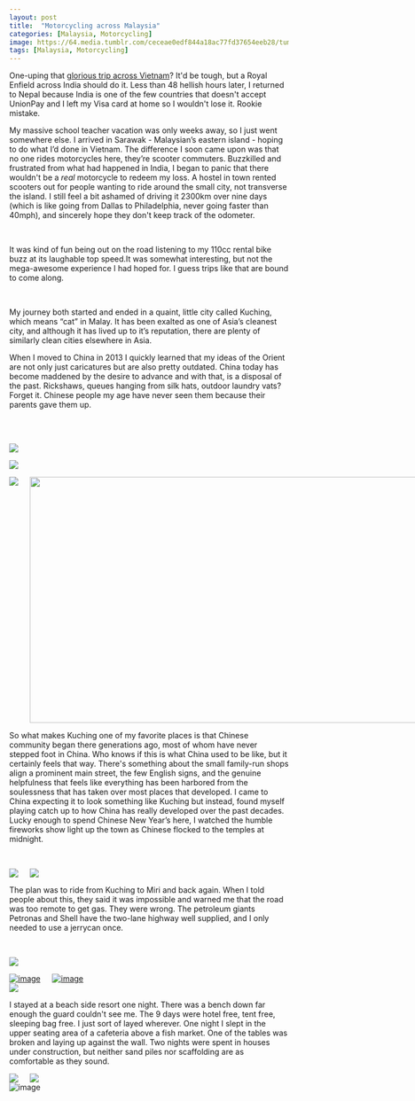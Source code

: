 ```yaml
---
layout: post
title:  "Motorcycling across Malaysia"
categories: [Malaysia, Motorcycling]
image: https://64.media.tumblr.com/ceceae0edf844a18ac77fd37654eeb28/tumblr_ntd8ijFlYZ1ubdk8fo5_1280.jpg
tags: [Malaysia, Motorcycling]
---
```

<p>One-uping that <a href="/Motorbiking-across-Vietnam/">glorious trip across Vietnam</a>? It&#39;d be tough, but a Royal Enfield across India should do it. Less than 48 hellish hours later, I returned to Nepal because India is one of the few countries that doesn&#39;t accept UnionPay and I left my Visa card at home so I wouldn&#39;t lose it. Rookie mistake.</p>

<p>My massive school teacher vacation was only weeks away, so I just went somewhere else. I arrived in Sarawak - Malaysian&rsquo;s eastern island - hoping to do what I&rsquo;d done in Vietnam. The difference I soon came upon was that no one rides motorcycles here, they&rsquo;re scooter commuters. Buzzkilled and frustrated from what had happened in India, I began to panic that there wouldn&#39;t be a <em>real</em> motorcycle to redeem my loss. A hostel in town rented scooters out for people wanting to ride around the small city, not transverse the island. I still feel a bit ashamed of driving it 2300km over nine days (which is like going from Dallas to Philadelphia, never going faster than 40mph), and sincerely hope they don&#39;t keep track of the odometer.</p>

<p>&nbsp;</p>

<p>It was kind of fun being out on the road listening to my 110cc rental bike buzz at its laughable top speed.It was somewhat interesting, but not the mega-awesome experience I had hoped for. I guess trips like that are bound to come along.</p>

<p>&nbsp;</p>

<p>My journey both started and ended in a quaint, little city called Kuching, which means &ldquo;cat&rdquo; in Malay. It has been exalted as one of Asia&rsquo;s cleanest city, and although it has lived up to it&rsquo;s reputation, there are plenty of similarly clean cities elsewhere in Asia.</p>

<p>When I moved to China in 2013 I quickly learned that my ideas of the Orient are not only just caricatures but are also pretty outdated. China today has become maddened by the desire to advance and with that, is a disposal of the past. Rickshaws, queues hanging from silk hats, outdoor laundry vats? Forget it. Chinese people my age have never seen them because their parents gave them up.<br />
&nbsp;</p>

<p>&nbsp;</p>

<a href="https://64.media.tumblr.com/e292872d2bdb704a9f93517473dd7344/tumblr_ntcmrvcL9i1ubdk8fo3_1280.jpg"><img src="https://64.media.tumblr.com/e292872d2bdb704a9f93517473dd7344/tumblr_ntcmrvcL9i1ubdk8fo3_1280.jpg" /></a>

<a href="https://64.media.tumblr.com/7996b39ff078caffd3c85cffa05ada36/tumblr_ntcmrvcL9i1ubdk8fo2_1280.jpg"><img src="https://64.media.tumblr.com/7996b39ff078caffd3c85cffa05ada36/tumblr_ntcmrvcL9i1ubdk8fo2_1280.jpg" /></a>

<div class="columns">
  <div class="img1">
   <a href="https://64.media.tumblr.com/ceceae0edf844a18ac77fd37654eeb28/tumblr_ntd8ijFlYZ1ubdk8fo5_1280.jpg"><img src="https://64.media.tumblr.com/ceceae0edf844a18ac77fd37654eeb28/tumblr_ntd8ijFlYZ1ubdk8fo5_1280.jpg" /></a>
  </div>
  <div class="img2">
 <a href="https://64.media.tumblr.com/aa5ddff2e9b7b1a4e06059d3df1810b1/tumblr_ntcmrvcL9i1ubdk8fo1_1280.jpg"><img class="smallest" src="https://64.media.tumblr.com/aa5ddff2e9b7b1a4e06059d3df1810b1/tumblr_ntcmrvcL9i1ubdk8fo1_1280.jpg" style="height:444px; width:791px" /></a>
 </div>
  <div class="img3">
   <a href="https://64.media.tumblr.com/9784634013130d158d0174a6ac101707/tumblr_ntcmrvcL9i1ubdk8fo6_1280.jpg"><img src="https://64.media.tumblr.com/9784634013130d158d0174a6ac101707/tumblr_ntcmrvcL9i1ubdk8fo6_1280.jpg" /></a>
  </div>
  </div>


<p>So what makes Kuching one of my favorite places is that Chinese community began there generations ago, most of whom have never stepped foot in China. Who knows if this is what China used to be like, but it certainly feels that way. There&#39;s something about the small family-run shops align a prominent main street, the few English signs, and the genuine helpfulness that feels like everything has been harbored from the soulessness that has taken over most places that developed. I came to China expecting it to look something like Kuching but instead, found myself playing catch up to how China has really developed over the past decades. Lucky enough to spend Chinese New Year&rsquo;s here, I watched the humble fireworks show light up the town as Chinese flocked to the temples at midnight.</p>

<p>&nbsp;</p>

<div class="columns">
  <div class="img1">
   <a href="https://64.media.tumblr.com/4b9952f1fbfa81ab67aa13442e3f5669/tumblr_ntd8ijFlYZ1ubdk8fo3_640.jpg"><img class="smallest" src="https://64.media.tumblr.com/4b9952f1fbfa81ab67aa13442e3f5669/tumblr_ntd8ijFlYZ1ubdk8fo3_640.jpg" /></a>
  </div>
  <div class="img2">
 <a href="https://64.media.tumblr.com/547736711caf4d3f8f43232f6759b1e3/tumblr_ntd8ijFlYZ1ubdk8fo6_640.jpg"><img src="https://64.media.tumblr.com/547736711caf4d3f8f43232f6759b1e3/tumblr_ntd8ijFlYZ1ubdk8fo6_640.jpg" /></a>
 </div>
  </div>



<p>The plan was to ride from Kuching to Miri and back again. When I told people about this, they said it was impossible and warned me that the road was too remote to get gas. They were wrong. The petroleum giants Petronas and Shell have the two-lane highway well supplied, and I only needed to use a jerrycan once.</p>

<p>&nbsp;</p>

<a href="https://64.media.tumblr.com/a6a4781f2a5cf4cba2f14c8e92bfeeee/tumblr_ntd8ijFlYZ1ubdk8fo1_1280.jpg"><img src="https://64.media.tumblr.com/a6a4781f2a5cf4cba2f14c8e92bfeeee/tumblr_ntd8ijFlYZ1ubdk8fo1_1280.jpg" /></a>

<div class="columns">
  <div class="img1">
   <a href="https://64.media.tumblr.com/d1d69e55d21d1ff2825a905510eaa62f/5b63dce4c5c5e9da-12/s500x750/49b9d439602fcc75b39a6537e7e952ff7c3122e7.jpg"><img alt="image" class="image post_media_photo" src="https://64.media.tumblr.com/d1d69e55d21d1ff2825a905510eaa62f/5b63dce4c5c5e9da-12/s500x750/49b9d439602fcc75b39a6537e7e952ff7c3122e7.jpg" /></a>
  </div>
  <div class="img2">
 <a href="https://64.media.tumblr.com/c828eed3112657ca9a8f5ac02e84dcda/5b63dce4c5c5e9da-d6/s500x750/8afea81080703a9dd4d0138ea7ace8ee98898f1a.jpg"><img alt="image" class="image post_media_photo" src="https://64.media.tumblr.com/c828eed3112657ca9a8f5ac02e84dcda/5b63dce4c5c5e9da-d6/s500x750/8afea81080703a9dd4d0138ea7ace8ee98898f1a.jpg" /></a>
 </div>
  </div>
  <a href="https://64.media.tumblr.com/63135e6745af2dc0c4b3fd1b09c4e2f7/tumblr_ntd8ijFlYZ1ubdk8fo10_1280.jpg"><img src="https://64.media.tumblr.com/63135e6745af2dc0c4b3fd1b09c4e2f7/tumblr_ntd8ijFlYZ1ubdk8fo10_1280.jpg" /></a>

<p>I stayed at a beach side resort one night. There was a bench down far enough the guard couldn&#39;t see me. The 9 days were hotel free, tent free, sleeping bag free. I just sort of layed wherever. One night I slept in the upper seating area of a cafeteria above a fish market. One of the tables was broken and laying up against the wall. Two nights were spent in houses under construction, but neither sand piles nor scaffolding are as comfortable as they sound. 
</p>

<div class="columns">
  <div class="img1">
<a href="https://64.media.tumblr.com/1f031c404867968ee9f0d2076b3b4046/tumblr_ntd8ijFlYZ1ubdk8fo2_1280.jpg"><img class="smallest" src="https://64.media.tumblr.com/1f031c404867968ee9f0d2076b3b4046/tumblr_ntd8ijFlYZ1ubdk8fo2_1280.jpg" /></a>   
  </div>
  <div class="img2">
 <a href="https://64.media.tumblr.com/23a95ad3875ffba6c61077718af1a521/tumblr_ntd8ijFlYZ1ubdk8fo7_1280.jpg"><img src="https://64.media.tumblr.com/23a95ad3875ffba6c61077718af1a521/tumblr_ntd8ijFlYZ1ubdk8fo7_1280.jpg" /></a>
 </div>
  </div>


<div class="columns">
  <div class="img1">
   <img alt="image" class="image post_media_photo" src="https://64.media.tumblr.com/ee02bf89ec55e7aac34d840aef82f48d/03e42fe2a6a6f052-14/s500x750/e52608862dcf36f31964d6178ef00f7026fc8ae1.gifv" />
  </div>
  </div>

